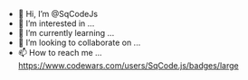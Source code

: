 - 👋 Hi, I’m @SqCodeJs
- 👀 I’m interested in ...
- 🌱 I’m currently learning ...
- 💞️ I’m looking to collaborate on ...
- 📫 How to reach me ...
https://www.codewars.com/users/SqCode.js/badges/large
<!---
SqCodeJs/SqCodeJs is a ✨ special ✨ repository because its `README.md` (this file) appears on your GitHub profile.
You can click the Preview link to take a look at your changes.
--->
